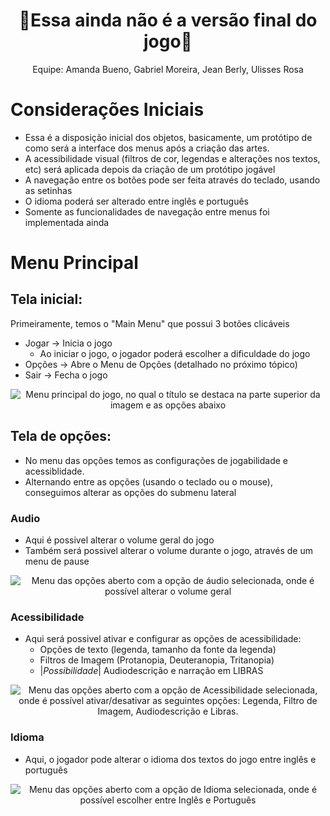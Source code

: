 <!-- # 2022-303-NomeASerDefinido -->

<h1 align="center">🚧Essa ainda não é a versão final do jogo🚧</h1>

<p align="center"> Equipe: Amanda Bueno, Gabriel Moreira, Jean Berly, Ulisses Rosa </p>

# Considerações Iniciais
- Essa é a disposição inicial dos objetos, basicamente, um protótipo de como será a interface dos menus após a criação das artes.
- A acessibilidade visual (filtros de cor, legendas e alterações nos textos, etc) será aplicada depois da criação de um protótipo jogável
- A navegação entre os botões pode ser feita através do teclado, usando as setinhas
- O idioma poderá ser alterado entre inglês e português
- Somente as funcionalidades de navegação entre menus foi implementada ainda

# Menu Principal

## Tela inicial:
Primeiramente, temos o "Main Menu" que possui 3 botões clicáveis
- Jogar -> Inicia o jogo
	- Ao iniciar o jogo, o jogador poderá escolher a dificuldade do jogo
- Opções -> Abre o Menu de Opções (detalhado no próximo tópico)
- Sair -> Fecha o jogo

<p align="center"><img src="https://user-images.githubusercontent.com/68441010/171026477-d74a5c43-ef1e-40c3-95e8-87abc3eb21ab.jpg" alt="Menu principal do jogo, no qual o título se destaca na parte superior da imagem e as opções abaixo"</p>

## Tela de opções:
- No menu das opções temos as configurações de jogabilidade e acessiblidade.
- Alternando entre as opções (usando o teclado ou o mouse), conseguimos alterar as opções do submenu lateral

### Audio
- Aqui é possivel alterar o volume geral do jogo
- Também será possivel alterar o volume durante o jogo, através de um menu de pause
	
<p align="center"><img src="https://user-images.githubusercontent.com/68441010/171026536-7fceda2e-30bf-4a25-bdad-1fe406d9ce10.jpg" alt="Menu das opções aberto com a opção de áudio selecionada, onde é possível alterar o volume geral"></p>


### Acessibilidade
- Aqui será possivel ativar e configurar as opções de acessibilidade:
	- Opções de texto (legenda, tamanho da fonte da legenda)
	- Filtros de Imagem (Protanopia, Deuteranopia, Tritanopia)
	- |*Possibilidade*| Audiodescrição e narração em LIBRAS

<p align="center"><img src="https://user-images.githubusercontent.com/68441010/171026625-eecdf1c7-a9fc-4dd7-a46d-f261de6203e1.jpg" alt="Menu das opções aberto com a opção de Acessibilidade selecionada, onde é possível ativar/desativar as seguintes opções: Legenda, Filtro de Imagem, Audiodescrição e Libras."></p>

### Idioma
- Aqui, o jogador pode alterar o idioma dos textos do jogo entre inglês e português

<p align="center"><img src="https://user-images.githubusercontent.com/68441010/171027556-7b06de34-f383-4ba0-b813-234f01d1b66e.jpg" alt="Menu das opções aberto com a opção de Idioma selecionada, onde é possível escolher entre Inglês e Português"></p>


